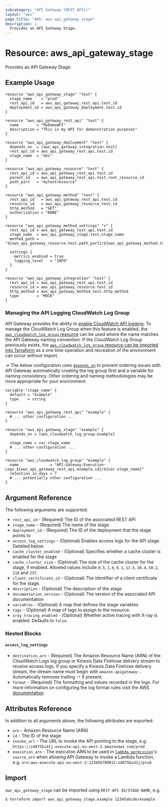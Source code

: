 ```yaml
---
subcategory: "API Gateway (REST APIs)"
layout: "aws"
page_title: "AWS: aws_api_gateway_stage"
description: |-
  Provides an API Gateway Stage.
---
```


# Resource: aws_api_gateway_stage

Provides an API Gateway Stage.

## Example Usage

```hcl
resource "aws_api_gateway_stage" "test" {
  stage_name    = "prod"
  rest_api_id   = aws_api_gateway_rest_api.test.id
  deployment_id = aws_api_gateway_deployment.test.id
}

resource "aws_api_gateway_rest_api" "test" {
  name        = "MyDemoAPI"
  description = "This is my API for demonstration purposes"
}

resource "aws_api_gateway_deployment" "test" {
  depends_on  = [aws_api_gateway_integration.test]
  rest_api_id = aws_api_gateway_rest_api.test.id
  stage_name  = "dev"
}

resource "aws_api_gateway_resource" "test" {
  rest_api_id = aws_api_gateway_rest_api.test.id
  parent_id   = aws_api_gateway_rest_api.test.root_resource_id
  path_part   = "mytestresource"
}

resource "aws_api_gateway_method" "test" {
  rest_api_id   = aws_api_gateway_rest_api.test.id
  resource_id   = aws_api_gateway_resource.test.id
  http_method   = "GET"
  authorization = "NONE"
}

resource "aws_api_gateway_method_settings" "s" {
  rest_api_id = aws_api_gateway_rest_api.test.id
  stage_name  = aws_api_gateway_stage.test.stage_name
  method_path = "${aws_api_gateway_resource.test.path_part}/${aws_api_gateway_method.test.http_method}"

  settings {
    metrics_enabled = true
    logging_level   = "INFO"
  }
}

resource "aws_api_gateway_integration" "test" {
  rest_api_id = aws_api_gateway_rest_api.test.id
  resource_id = aws_api_gateway_resource.test.id
  http_method = aws_api_gateway_method.test.http_method
  type        = "MOCK"
}
```

### Managing the API Logging CloudWatch Log Group

API Gateway provides the ability to [enable CloudWatch API logging](https://docs.aws.amazon.com/apigateway/latest/developerguide/set-up-logging.html). To manage the CloudWatch Log Group when this feature is enabled, the [`aws_cloudwatch_log_group` resource](/docs/providers/aws/r/cloudwatch_log_group.html) can be used where the name matches the API Gateway naming convention. If the CloudWatch Log Group previously exists, the [`aws_cloudwatch_log_group` resource can be imported into Terraform](/docs/providers/aws/r/cloudwatch_log_group.html#import) as a one time operation and recreation of the environment can occur without import.

-> The below configuration uses [`depends_on`](https://www.terraform.io/docs/configuration/meta-arguments/depends_on.html) to prevent ordering issues with API Gateway automatically creating the log group first and a variable for naming consistency. Other ordering and naming methodologies may be more appropriate for your environment.

```hcl
variable "stage_name" {
  default = "example"
  type    = string
}

resource "aws_api_gateway_rest_api" "example" {
  # ... other configuration ...
}

resource "aws_api_gateway_stage" "example" {
  depends_on = [aws_cloudwatch_log_group.example]

  stage_name = var.stage_name
  # ... other configuration ...
}

resource "aws_cloudwatch_log_group" "example" {
  name              = "API-Gateway-Execution-Logs_${aws_api_gateway_rest_api.example.id}/${var.stage_name}"
  retention_in_days = 7
  # ... potentially other configuration ...
}
```

## Argument Reference

The following arguments are supported:

* `rest_api_id` - (Required) The ID of the associated REST API
* `stage_name` - (Required) The name of the stage
* `deployment_id` - (Required) The ID of the deployment that the stage points to
* `access_log_settings` - (Optional) Enables access logs for the API stage. Detailed below.
* `cache_cluster_enabled` - (Optional) Specifies whether a cache cluster is enabled for the stage
* `cache_cluster_size` - (Optional) The size of the cache cluster for the stage, if enabled. Allowed values include `0.5`, `1.6`, `6.1`, `13.5`, `28.4`, `58.2`, `118` and `237`.
* `client_certificate_id` - (Optional) The identifier of a client certificate for the stage.
* `description` - (Optional) The description of the stage
* `documentation_version` - (Optional) The version of the associated API documentation
* `variables` - (Optional) A map that defines the stage variables
* `tags` - (Optional) A map of tags to assign to the resource.
* `xray_tracing_enabled` - (Optional) Whether active tracing with X-ray is enabled. Defaults to `false`.

### Nested Blocks

#### `access_log_settings`

* `destination_arn` - (Required) The Amazon Resource Name (ARN) of the CloudWatch Logs log group or Kinesis Data Firehose delivery stream to receive access logs. If you specify a Kinesis Data Firehose delivery stream, the stream name must begin with `amazon-apigateway-`. Automatically removes trailing `:*` if present.
* `format` - (Required) The formatting and values recorded in the logs.
For more information on configuring the log format rules visit the AWS [documentation](https://docs.aws.amazon.com/apigateway/latest/developerguide/set-up-logging.html)

## Attributes Reference

In addition to all arguments above, the following attributes are exported:

* `arn` - Amazon Resource Name (ARN)
* `id` - The ID of the stage
* `invoke_url` - The URL to invoke the API pointing to the stage,
  e.g. `https://z4675bid1j.execute-api.eu-west-2.amazonaws.com/prod`
* `execution_arn` - The execution ARN to be used in [`lambda_permission`](/docs/providers/aws/r/lambda_permission.html)'s `source_arn`
  when allowing API Gateway to invoke a Lambda function,
  e.g. `arn:aws:execute-api:eu-west-2:123456789012:z4675bid1j/prod`

## Import

`aws_api_gateway_stage` can be imported using `REST-API-ID/STAGE-NAME`, e.g.

```
$ terraform import aws_api_gateway_stage.example 12345abcde/example
```
